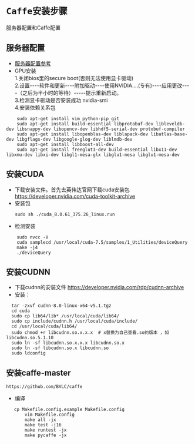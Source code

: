 # `Caffe安装步骤`

服务器配置和Caffe配置
## 服务器配置

 - [服务器配置参考](https://www.cnblogs.com/banju/p/7918895.html) 
 - GPU安装  
    1.关闭bios里的secure boot(否则无法使用显卡驱动)  
    2.设置----软件和更新----附加驱动----使用NVIDIA....(专有)----应用更改----（之后为半小时的等待）-----提示重新启动。  
    3.检测显卡驱动是否安装成功 nvidia-smi  
    4.安装依赖关系包   
~~~
	sudo apt-get install vim python-pip git    
   	sudo apt-get install build-essential libprotobuf-dev libleveldb-dev libsnappy-dev libopencv-dev libhdf5-serial-dev protobuf-compiler
   	sudo apt-get install libopenblas-dev liblapack-dev libatlas-base-dev libgflags-dev libgoogle-glog-dev liblmdb-dev
   	sudo apt-get install libboost-all-dev
   	sudo apt-get install freeglut3-dev build-essential libx11-dev libxmu-dev libxi-dev libgl1-mesa-glx libglu1-mesa libglu1-mesa-dev
~~~
## 安装CUDA
 - 下载安装文件。首先去英伟达官网下载cuda安装包  
 	https://developer.nvidia.com/cuda-toolkit-archive
- 安装包  
	~~~
	sudo sh ./cuda_8.0.61_375.26_linux.run 
	~~~  
- 检测安装  
~~~
	sudo nvcc -V  
	cuda samplecd /usr/local/cuda-7.5/samples/1_Utilities/deviceQuery  
	make -j4  
	./deviceQuery  
~~~
## 安装CUDNN
 - 下载cudnn的安装文件
	https://developer.nvidia.com/rdp/cudnn-archive
 - 安装：
  ~~~
	tar -zxvf cudnn-8.0-linux-x64-v5.1.tgz  
    cd cuda    
    sudo cp lib64/lib* /usr/local/cuda/lib64/   
    sudo cp include/cudnn.h /usr/local/cuda/include/   
    cd /usr/local/cuda/lib64/  
    sudo chmod +r libcudnn.so.x.x.x  # x替换为自己查看.so的版本 ，如libcudnn.so.5.1.10  
    sudo ln -sf libcudnn.so.x.x.x libcudnn.so.x  
    sudo ln -sf libcudnn.so.x libcudnn.so  
    sudo ldconfig  
~~~
   
## 安装caffe-master
	https://github.com/BVLC/caffe  
 - 编译  
 ~~~
    cp Makefile.config.example Makefile.config      
	 	vim Makefile.config   
	 	make all -jx  
	 	make test -j16  
	 	make runtest -jx  
	 	make pycaffe -jx 
~~~
